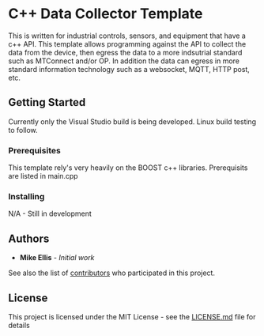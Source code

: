 # C++ Data Collector Template

This is written for industrial controls, sensors, and equipment that have a c++ API.  This template allows programming against the API to collect the data from the device, then egress the data to a more indsutrial standard such as MTConnect and/or OP.  In addition the data can egress in more standard information technology such as a websocket, MQTT, HTTP post, etc.

## Getting Started

Currently only the Visual Studio build is being developed.  Linux build testing to follow.

### Prerequisites

This template rely's very heavily on the BOOST c++ libraries.  Prerequisits are listed in main.cpp


### Installing

N/A - Still in development


## Authors

* **Mike Ellis** - *Initial work* 

See also the list of [contributors](https://github.com/your/project/contributors) who participated in this project.

## License

This project is licensed under the MIT License - see the [LICENSE.md](LICENSE.md) file for details


